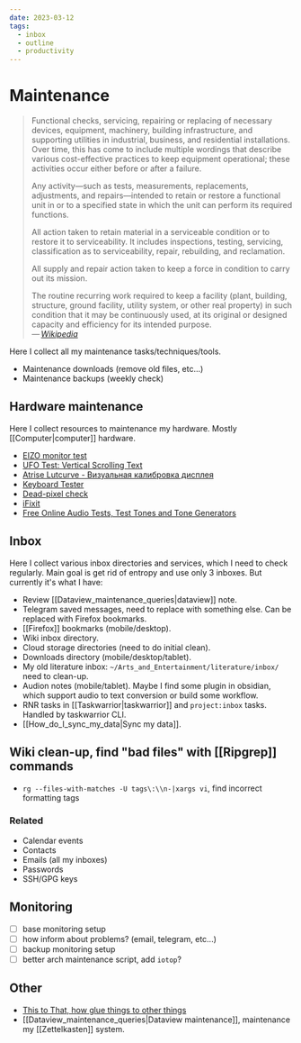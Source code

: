```yaml
---
date: 2023-03-12
tags:
  - inbox
  - outline
  - productivity
---
```


# Maintenance

> Functional checks, servicing, repairing or replacing of necessary devices,
> equipment, machinery, building infrastructure, and supporting utilities in
> industrial, business, and residential installations. Over time, this has come
> to include multiple wordings that describe various cost-effective practices to
> keep equipment operational; these activities occur either before or after a
> failure.
>
> Any activity—such as tests, measurements, replacements, adjustments, and
> repairs—intended to retain or restore a functional unit in or to a specified
> state in which the unit can perform its required functions.
>
> All action taken to retain material in a serviceable condition or to restore
> it to serviceability. It includes inspections, testing, servicing,
> classification as to serviceability, repair, rebuilding, and reclamation.
>
> All supply and repair action taken to keep a force in condition to carry out
> its mission.
>
> The routine recurring work required to keep a facility (plant, building,
> structure, ground facility, utility system, or other real property) in such
> condition that it may be continuously used, at its original or designed
> capacity and efficiency for its intended purpose.\
> — <cite>[Wikipedia](https://en.wikipedia.org/wiki/Maintenance)</cite>

Here I collect all my maintenance tasks/techniques/tools.

- Maintenance downloads (remove old files, etc...)
- Maintenance backups (weekly check)

## Hardware maintenance

Here I collect resources to maintenance my hardware. Mostly
[[Computer|computer]] hardware.

- [EIZO monitor test](https://www.eizo.be/monitor-test/)
- [UFO Test: Vertical Scrolling Text](https://www.testufo.com/framerates-text)
- [Atrise Lutcurve - Визуальная калибровка дисплея](http://www.atrise.com/lutcurve/ru/)
- [Keyboard Tester](https://www.keyboardtester.com/tester.html)
- [Dead-pixel check](http://lcdtech.info/en/tests/dead.pixel.htm)
- [iFixit](https://www.ifixit.com/)
- [Free Online Audio Tests, Test Tones and Tone Generators](https://www.audiocheck.net/)

## Inbox

Here I collect various inbox directories and services, which I need to check
regularly. Main goal is get rid of entropy and use only 3 inboxes. But currently
it's what I have:

- Review [[Dataview_maintenance_queries|dataview]] note.
- Telegram saved messages, need to replace with something else. Can be replaced
with Firefox bookmarks.
- [[Firefox]] bookmarks (mobile/desktop).
- Wiki inbox directory.
- Cloud storage directories (need to do initial clean).
- Downloads directory (mobile/desktop/tablet).
- My old literature inbox: `~/Arts_and_Entertainment/literature/inbox/` need to
clean-up.
- Audion notes (mobile/tablet). Maybe I find some plugin in obsidian, which
support audio to text conversion or build some workflow.
- RNR tasks in [[Taskwarrior|taskwarrior]] and `project:inbox` tasks. Handled by
taskwarrior CLI.
- [[How_do_I_sync_my_data|Sync my data]].

## Wiki clean-up, find "bad files" with [[Ripgrep]] commands

- `rg --files-with-matches -U tags\:\\n-|xargs vi`, find incorrect formatting
tags

### Related

- Calendar events
- Contacts
- Emails (all my inboxes)
- Passwords
- SSH/GPG keys

## Monitoring

- [ ] base monitoring setup
- [ ] how inform about problems? (email, telegram, etc...)
- [ ] backup monitoring setup
- [ ] better arch maintenance script, add `iotop`?

## Other

- [This to That, how glue things to other things](http://www.thistothat.com/)
- [[Dataview_maintenance_queries|Dataview maintenance]], maintenance my
[[Zettelkasten]] system.
